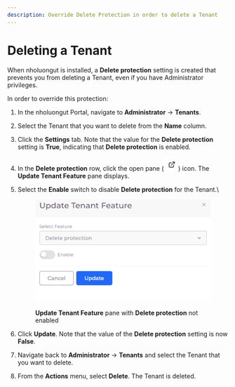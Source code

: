 ```yaml
---
description: Override Delete Protection in order to delete a Tenant
---
```


# Deleting a Tenant

When nholuongut is installed, a **Delete protection** setting is created that prevents you from deleting a Tenant, even if you have Administrator privileges.

In order to override this protection:

1. In the nholuongut Portal, navigate to **Administrator** -> **Tenants**.
2. Select the Tenant that you want to delete from the **Name** column.
3. Click the **Settings** tab. Note that the value for the **Delete protection** setting is **True**, indicating that **Delete protection** is enabled.
4. In the **Delete protection** row, click the open pane (![](<../../.gitbook/assets/image (300).png>)) icon. The **Update Tenant Feature** pane displays.
5.  Select the **Enable** switch to disable **Delete protection** for the Tenant.\


    <div align="left">

    <figure><img src="../../.gitbook/assets/delt_en.png" alt=""><figcaption><p><strong>Update Tenant Feature</strong> pane with <strong>Delete protection</strong> not enabled</p></figcaption></figure>

    </div>
6. Click **Update**. Note that the value of the **Delete protection** setting is now **False**.
7. Navigate back to **Administrator** -> **Tenants** and select the Tenant that you want to delete.
8. From the **Actions** menu, select **Delete**. The Tenant is deleted.
